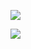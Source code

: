 <img
  align="center"
  src="https://github-readme-stats.vercel.app/api/top-langs/?username=ghjbku&show_icons=true&layout=compact"
/>

[![](https://visitcount.itsvg.in/api?id=windsake&label=Profile%20Views&color=2&icon=0&pretty=true)](https://visitcount.itsvg.in)

